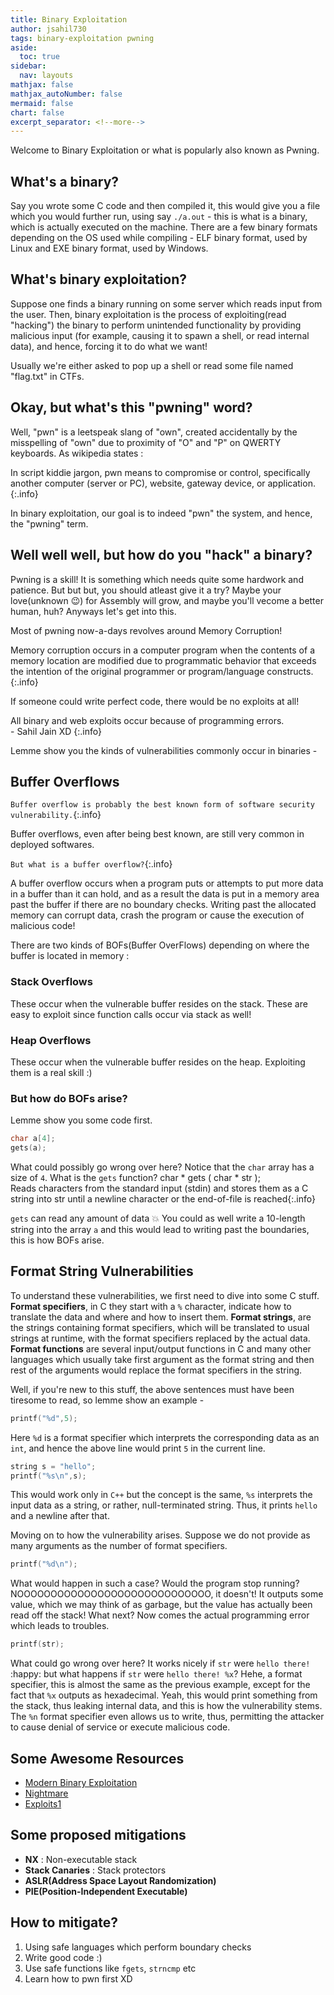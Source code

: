 ```yaml
---
title: Binary Exploitation
author: jsahil730
tags: binary-exploitation pwning
aside:
  toc: true
sidebar:
  nav: layouts
mathjax: false
mathjax_autoNumber: false
mermaid: false
chart: false
excerpt_separator: <!--more-->
---
```


Welcome to Binary Exploitation or what is popularly also known as Pwning.
<!--more--> 

## What's a binary?

Say you wrote some C code and then compiled it,
this would give you a file which you would further run, using say `./a.out` - this is
what is a binary, which is actually executed on the machine. There are a few binary
formats depending on the OS used while compiling - ELF binary format, used by Linux
and EXE binary format, used by Windows.

## What's binary exploitation?

Suppose one finds a binary running
on some server which reads input from the user. Then, binary exploitation is the process of
exploiting(read "hacking") the binary to perform unintended
functionality by providing malicious input (for example, causing it to
spawn a shell, or read internal data), and hence, forcing it to do what we want!

Usually we're either asked to pop up a shell or read some file named "flag.txt" in CTFs.

## Okay, but what's this "pwning" word?

Well, "pwn" is a leetspeak slang of "own", created accidentally by the misspelling of "own"
due to proximity of "O" and "P" on QWERTY keyboards. As wikipedia states :

In script kiddie jargon, pwn means to compromise or control, specifically another computer
(server or PC), website, gateway device, or application.{:.info}

In binary exploitation, our goal is to indeed "pwn" the system, and hence, the "pwning" term.

## Well well well, but how do you "hack" a binary?

Pwning is a skill! It is something which needs quite some hardwork and patience. But but but,
you should atleast give it a try? Maybe your love(unknown :wink:) for Assembly will grow,
and maybe you'll vecome a better human, huh? Anyways let's get into this.

Most of pwning now-a-days revolves around Memory Corruption!

Memory corruption occurs in a computer program when the contents of a memory
location are modified due to programmatic behavior that exceeds the intention
of the original programmer or program/language constructs.{:.info}

If someone could write perfect code, there would be no exploits at all!

All binary and web exploits occur because of programming errors.  
\- Sahil Jain XD {:.info}

Lemme show you the kinds of vulnerabilities commonly occur in binaries -

## Buffer Overflows
`Buffer overflow is probably the best known form of software security vulnerability.`{:.info}

Buffer overflows, even after being best known, are still very common in deployed softwares.

`But what is a buffer overflow?`{:.info}

A buffer overflow occurs when a program puts or attempts to put more data in a buffer
than it can hold, and as a result the data is put in a memory area past the buffer
if there are no boundary checks. Writing past the allocated memory can corrupt data,
crash the program or cause the execution of malicious code!  

There are two kinds of BOFs(Buffer OverFlows) depending on where the buffer is located in memory :

### Stack Overflows

  These occur when the vulnerable buffer resides on the stack. These are easy to exploit since function calls occur via stack as well!

### Heap Overflows

  These occur when the vulnerable buffer resides on the heap. Exploiting them is a real skill :)

### But how do BOFs arise?

  Lemme show you some code first.

  ```c
  char a[4];
  gets(a);
  ```

  What could possibly go wrong over here? Notice that the `char` array has a size of `4`. What is the `gets` function?
  char * gets ( char * str );  
  Reads characters from the standard input (stdin) and stores them as a C string
  into str until a newline character or the end-of-file is reached{:.info}

  `gets` can read any amount of data :boom: You could as well write a 10-length string into the array `a` and this would lead to writing past the boundaries, this is how BOFs arise.

## Format String Vulnerabilities

  To understand these vulnerabilities, we first need to dive into some C stuff.  
  **Format specifiers**, in C they start with a `%` character, indicate how to translate 
  the data and where and how to insert them. **Format strings**, are the strings containing
  format specifiers, which will be translated to usual strings at runtime, with the format
  specifiers replaced by the actual data.
  **Format functions** are several input/output functions in C and many other languages
  which usually take first argument as the format string and then rest of the arguments
  would replace the format specifiers in the string.

  Well, if you're new to this stuff, the above sentences must have been tiresome to read,
  so lemme show an example -

  ```c
  printf("%d",5);
  ```

  Here `%d` is a format specifier which interprets the corresponding data as an `int`, and hence
  the above line would print `5` in the current line.

  ```c
  string s = "hello";
  printf("%s\n",s);
  ```

  This would work only in `C++` but the concept is the same, `%s` interprets the input data as a
  string, or rather, null-terminated string. Thus, it prints `hello` and a newline after that.

  Moving on to how the vulnerability arises. Suppose we do not provide as many arguments as the number
  of format specifiers.

  ```c
  printf("%d\n");
  ```

  What would happen in such a case? Would the program stop running? NOOOOOOOOOOOOOOOOOOOOOOOOOOOOO,
  it doesn't! It outputs some value, which we may think of as garbage, but the value has actually
  been read off the stack! What next? Now comes the actual programming error which leads to troubles.

  ```c
  printf(str);
  ```

  What could go wrong over here? It works nicely if `str` were `hello there!` :happy: but what happens if
  `str` were `hello there! %x`? Hehe, a format specifier, this is almost the same as the previous example,
  except for the fact that `%x` outputs as hexadecimal. Yeah, this would print something from the stack,
  thus leaking internal data, and this is how the vulnerability stems. The `%n` format specifier even allows
  us to write, thus, permitting the attacker to cause denial of service or execute malicious code.

## Some Awesome Resources

- [Modern Binary Exploitation](http://security.cs.rpi.edu/courses/binexp-spring2015/)
- [Nightmare](https://guyinatuxedo.github.io/)
- [Exploits1](http://opensecuritytraining.info/Exploits1.html)

## Some proposed mitigations

- **NX** : Non-executable stack
- **Stack Canaries** : Stack protectors
- **ASLR(Address Space Layout Randomization)**
- **PIE(Position-Independent Executable)**

## How to mitigate?

1. Using safe languages which perform boundary checks
2. Write good code :)
3. Use safe functions like `fgets`, `strncmp` etc
4. Learn how to pwn first XD
